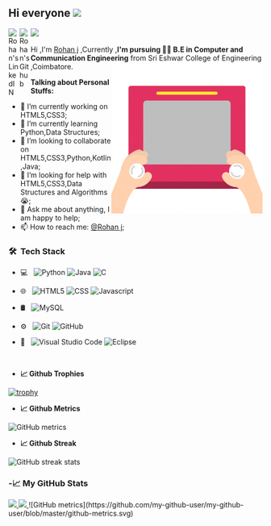 ## Hi everyone <img src="https://media.giphy.com/media/hvRJCLFzcasrR4ia7z/giphy.gif" width="25px">
<a href="https://www.linkedin.com/in/rohan-j-ba489b19b/">
  <img align="left" alt="Rohan's LinkedIN" width="22px" src="https://cdn.jsdelivr.net/npm/simple-icons@v3/icons/linkedin.svg" />
</a>
<a href="https://github.com/rohan-cce">
  <img align="left" alt="Rohan's Github" width="22px" src="https://cdn.jsdelivr.net/npm/simple-icons@3.13.0/icons/github.svg" />
</a>

![](https://visitor-badge.glitch.me/badge?page_id=rohan-cce.rohan-cce)
<br />

Hi ,I'm [Rohan j](https://www.linkedin.com/in/rohan-j-ba489b19b/) ,Currently ,<strong>I'm pursuing 👩‍💻 B.E in Computer and Communication Engineering</strong> from Sri Eshwar College of Engineering ,Coimbatore.
 <img align="right" alt="GIF" src="https://github.com/rohan-cce/rohan-cce/blob/master/files/website.gif" width="300" height="300" />

**Talking about Personal Stuffs:**
- 🔭 I’m currently working on HTML5,CSS3;
- 🌱 I’m currently learning Python,Data Structures;
- 👯 I’m looking to collaborate on HTML5,CSS3,Python,Kotlin,Java;
- 🤔 I’m looking for help with HTML5,CSS3,Data Structures and Algorithms 😭;  
- 💬 Ask me about anything, I am happy to help;
- 📫 How to reach me: [@Rohan j](https://www.linkedin.com/in/rohan-j-ba489b19b/);

<h3> 🛠 &nbsp;Tech Stack</h3>

- 💻 &nbsp;
  ![Python](https://img.shields.io/badge/-Python-333333?style=flat&logo=python)
  ![Java](https://img.shields.io/badge/-Java-333333?style=flat&logo=Java&logoColor=007396)
  ![C](https://img.shields.io/badge/-C-333333?style=flat&logo=C)

 
- 🌐 &nbsp;
  ![HTML5](https://img.shields.io/badge/-HTML5-333333?style=flat&logo=HTML5)
  ![CSS](https://img.shields.io/badge/-CSS-333333?style=flat&logo=CSS3&logoColor=1572B6)
  ![Javascript](https://img.shields.io/badge/-Javascript-333333?style=flat&logo=javascript)
- 🛢 &nbsp;
  ![MySQL](https://img.shields.io/badge/-MySQL-333333?style=flat&logo=mysql)

- ⚙️ &nbsp;
  ![Git](https://img.shields.io/badge/-Git-333333?style=flat&logo=git)
  ![GitHub](https://img.shields.io/badge/-GitHub-333333?style=flat&logo=github)
  
- 🔧 &nbsp;
  ![Visual Studio Code](https://img.shields.io/badge/-Visual%20Studio%20Code-333333?style=flat&logo=visual-studio-code&logoColor=007ACC)
  ![Eclipse](https://img.shields.io/badge/-Eclipse-333333?style=flat&logo=eclipse-ide&logoColor=2C2255)


<br/>

- **📈 Github Trophies**

[![trophy](https://github-profile-trophy.vercel.app/?username=rohan-cce&theme=monokai&row=2&column=4)](https://github.com/ryo-ma/github-profile-trophy)
<br/>


- **📈 Github Metrics**

![GitHub metrics](https://metrics.lecoq.io/rohan-cce?template=terminal&gists=1&isocalendar=1&pagespeed=1&languages=1&followup=1&pagespeed.detailed=true&isocalendar.duration=full-year)

- **📈 Github Streak**

![GitHub streak stats](https://github-readme-streak-stats.herokuapp.com/?user=rohan-cce)  

<h3>-📈 My GitHub Stats</h3>
<a href="https://github.com/rohan-cce">
  <img  src="https://github-readme-stats.vercel.app/api?username=rohan-cce&theme=jolly&show_icons=true&count_private=true" />
  <img height="180em" src="https://github-readme-stats.vercel.app/api/top-langs/?username=rohan-cce&theme=jolly&layout=compact" />

</a>
![GitHub metrics](https://github.com/my-github-user/my-github-user/blob/master/github-metrics.svg)

